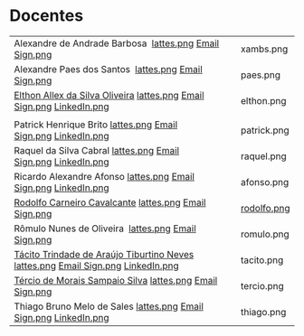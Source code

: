 


Docentes
========










|  |  |
| --- | --- |
| Alexandre de Andrade Barbosa  [lattes.png](http://lattes.cnpq.br/9588814902346410) [Email Sign.png](mailto:alexandre.barbosa@arapiraca.ufal.br) | xambs.png |
| Alexandre Paes dos Santos  [lattes.png](http://lattes.cnpq.br/5423120457091917) [Email Sign.png](mailto:alexandre.santos@arapiraca.ufal.br) | paes.png |
| [Elthon Allex da Silva Oliveira](http://www.arapiraca.ufal.br/professor/elthon) [lattes.png](http://lattes.cnpq.br/7627571580413875) [Email Sign.png](mailto:elthon@arapiraca.ufal.br) [LinkedIn.png](https://www.linkedin.com/in/elthon/) | elthon.png |
|  |  |
| Patrick Henrique Brito [lattes.png](http://lattes.cnpq.br/4155051332618408) [Email Sign.png](mailto:patrick@arapiraca.ufal.br) [LinkedIn.png](https://www.linkedin.com/in/patrick-brito-4a23407) | patrick.png |
| Raquel da Silva Cabral [lattes.png](http://lattes.cnpq.br/0319343616289472) [Email Sign.png](mailto:raquel.cabral@arapiraca.ufal.br) [LinkedIn.png](https://www.linkedin.com/in/raquel-cabral-556b83b0/) | raquel.png |
| Ricardo Alexandre Afonso [lattes.png](http://lattes.cnpq.br/3117877031824338) [Email Sign.png](mailto:ricardo.afonso@arapiraca.ufal.br) [LinkedIn.png](https://www.linkedin.com/in/ricardo-alexandre-afonso-a5a6b7161/) | afonso.png |
| [Rodolfo Carneiro Cavalcante](https://arapiraca.ufal.br/institucional/docentes/rodolfo-carneiro-cavalcante) [lattes.png](http://lattes.cnpq.br/0181615416246917) [Email Sign.png](mailto:rodolfo.cavalcante@arapiraca.ufal.br) | [rodolfo.png](https://arapiraca.ufal.br/institucional/docentes/rodolfo-carneiro-cavalcante) |
| Rômulo Nunes de Oliveira  [lattes.png](http://lattes.cnpq.br/8255133166870232) [Email Sign.png](mailto:romulo@nti.ufal.br) | romulo.png |
| [Tácito Trindade de Araújo Tiburtino Neves](https://arapiraca.ufal.br/professor/tacito-neves/) [lattes.png](http://lattes.cnpq.br/6235762668449473) [Email Sign.png](mailto:tacito.neves@arapiraca.ufal.br) [LinkedIn.png](https://www.linkedin.com/in/tacitoneves/) | tacito.png |
| [Tércio de Morais Sampaio Silva](https://arapiraca.ufal.br/professor/tercio) [lattes.png](http://lattes.cnpq.br/6422000452330465) [Email Sign.png](mailto:tercio@arapiraca.ufal.br) | tercio.png |
| Thiago Bruno Melo de Sales [lattes.png](http://lattes.cnpq.br/1918508793868984) [Email Sign.png](mailto:thiago.sales@arapiraca.ufal.br) [LinkedIn.png](http://www.linkedin.com/in/thiagodesales) | thiago.png |









